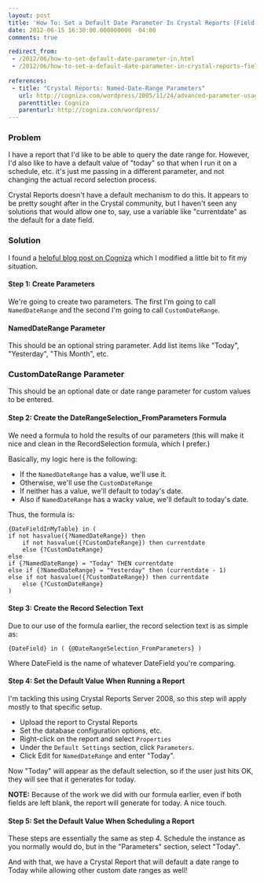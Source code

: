 ```yaml
---
layout: post
title: 'How To: Set a Default Date Parameter In Crystal Reports [Field Notes]'
date: 2012-06-15 16:30:00.000000000 -04:00
comments: true

redirect_from:
 - /2012/06/how-to-set-default-date-parameter-in.html
 - /2012/06/how-to-set-a-default-date-parameter-in-crystal-reports-field-notes/
 
references: 
 - title: "Crystal Reports: Named-Date-Range Parameters"
   url: http://cogniza.com/wordpress/2005/11/24/advanced-parameter-usage-in-crystal-reports/
   parenttitle: Cogniza
   parenturl: http://cogniza.com/wordpress/
---
```


### Problem
I have a report that I'd like to be able to query the date range for. However, I'd also like to have a default value of "today" so that when I run it on a schedule, etc. it's just me passing in a different parameter, and not changing the actual record selection process.

Crystal Reports doesn't have a default mechanism to do this. It appears to be pretty sought after in the Crystal community, but I haven't seen any solutions that would allow one to, say, use a variable like "currentdate" as the default for a date field.

### Solution
I found a [helpful blog post on Cogniza][Cogniza Post] which I modified a little bit to fit my situation.

#### Step 1: Create Parameters
We're going to create two parameters. The first I'm going to call `NamedDateRange` and the second I'm going to call `CustomDateRange`.
#### NamedDateRange Parameter
This should be an optional string parameter. Add list items like "Today", "Yesterday", "This Month", etc.

### CustomDateRange Parameter
This should be an optional date or date range parameter for custom values to be entered.

#### Step 2: Create the DateRangeSelection_FromParameters Formula
We need a formula to hold the results of our parameters (this will make it nice and clean in the RecordSelection formula, which I prefer.)

Basically, my logic here is the following:

* If the `NamedDateRange` has a value, we'll use it.
* Otherwise, we'll use the `CustomDateRange`
* If neither has a value, we'll default to today's date.
* Also if `NamedDateRange` has a wacky value, we'll default to today's date.

Thus, the formula is:

	{DateFieldInMyTable} in ( 
	if not hasvalue({?NamedDateRange}) then 
		if not hasvalue({?CustomDateRange}) then currentdate
		else {?CustomDateRange}
	else
	if {?NamedDateRange} = "Today" THEN currentdate
	else if {?NamedDateRange} = "Yesterday" then (currentdate - 1)
	else if not hasvalue({?CustomDateRange}) then currentdate
		else {?CustomDateRange}
	)

#### Step 3: Create the Record Selection Text
Due to our use of the formula earlier, the record selection text is as simple as:

	{DateField} in ( {@DateRangeSelection_FromParameters} )

Where DateField is the name of whatever DateField you're comparing.

#### Step 4: Set the Default Value When Running a Report
I'm tackling this using Crystal Reports Server 2008, so this step will apply mostly to that specific setup.

* Upload the report to Crystal Reports
* Set the database configuration options, etc.
* Right-click on the report and select `Properties`
* Under the `Default Settings` section, click `Parameters`.
* Click Edit for `NamedDateRange` and enter "Today".

Now "Today" will appear as the default selection, so if the user just hits OK, they will see that it generates for today. 

**NOTE:** Because of the work we did with our formula earlier, even if both fields are left blank, the report will generate for today. A nice touch.

#### Step 5: Set the Default Value When Scheduling a Report
These steps are essentially the same as step 4. Schedule the instance as you normally would do, but in the "Parameters" section, select "Today".

And with that, we have a Crystal Report that will default a date range to Today while allowing other custom date ranges as well!

[Cogniza Post]: http://cogniza.com/wordpress/2005/11/24/advanced-parameter-usage-in-crystal-reports/